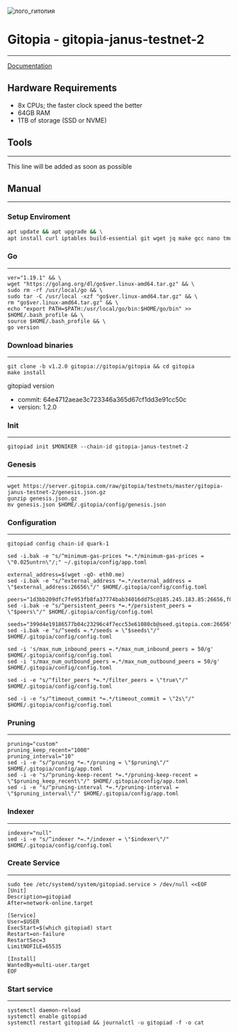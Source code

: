 
![лого_гитопия](https://user-images.githubusercontent.com/58205039/202903558-28a84159-3e7f-4fe1-8839-e8e071a9ef36.png)

# Gitopia - gitopia-janus-testnet-2
____
[Documentation](https://docs.gitopia.com/installation/index.html)
## Hardware Requirements
+ 8x CPUs; the faster clock speed the better
+ 64GB RAM
+ 1TB of storage (SSD or NVME)

## Tools
____
This line will be added as soon as possible

## Manual
___

### Setup Enviroment
``` bash
apt update && apt upgrade && \
apt install curl iptables build-essential git wget jq make gcc nano tmux htop nvme-cli pkg-config libssl-dev libleveldb-dev tar clang bsdmainutils ncdu unzip libleveldb-dev -y
```
### Go
___
```
ver="1.19.1" && \
wget "https://golang.org/dl/go$ver.linux-amd64.tar.gz" && \
sudo rm -rf /usr/local/go && \
sudo tar -C /usr/local -xzf "go$ver.linux-amd64.tar.gz" && \
rm "go$ver.linux-amd64.tar.gz" && \
echo "export PATH=$PATH:/usr/local/go/bin:$HOME/go/bin" >> $HOME/.bash_profile && \
source $HOME/.bash_profile && \
go version
```
### Download binaries
___
```
git clone -b v1.2.0 gitopia://gitopia/gitopia && cd gitopia
make install
```
gitopiad version
+ commit: 64e4712aeae3c723346a365d67cf1dd3e91cc50c
+ version: 1.2.0
### Init
____
```
gitopiad init $MONIKER --chain-id gitopia-janus-testnet-2
```
### Genesis
____
```
wget https://server.gitopia.com/raw/gitopia/testnets/master/gitopia-janus-testnet-2/genesis.json.gz
gunzip genesis.json.gz
mv genesis.json $HOME/.gitopia/config/genesis.json
```
### Configuration
____
```
gitopiad config chain-id quark-1

sed -i.bak -e "s/^minimum-gas-prices *=.*/minimum-gas-prices = \"0.025untrn\"/;" ~/.gitopia/config/app.toml

external_address=$(wget -qO- eth0.me)
sed -i.bak -e "s/^external_address *=.*/external_address = \"$external_address:26656\"/" $HOME/.gitopia/config/config.toml

peers="1d3bb209dfc7fe953fb8fa37774bab34016dd75c@185.245.183.85:26656,f0a82f850a0da74c32836b125a52bdfd9a78fdd7@65.108.105.48:11356,ce4d9462b4bb348f1a006faabb40fc4271476463@38.146.3.230:11356,0ae35c02d8b76de9e8af1ec27df2aa446485c774@167.86.94.71:26656"
sed -i.bak -e "s/^persistent_peers *=.*/persistent_peers = \"$peers\"/" $HOME/.gitopia/config/config.toml

seeds="399d4e19186577b04c23296c4f7ecc53e61080cb@seed.gitopia.com:26656"
sed -i.bak -e "s/^seeds =.*/seeds = \"$seeds\"/" $HOME/.gitopia/config/config.toml

sed -i 's/max_num_inbound_peers =.*/max_num_inbound_peers = 50/g' $HOME/.gitopia/config/config.toml
sed -i 's/max_num_outbound_peers =.*/max_num_outbound_peers = 50/g' $HOME/.gitopia/config/config.toml

sed -i -e "s/^filter_peers *=.*/filter_peers = \"true\"/" $HOME/.gitopia/config/config.toml

sed -i -e "s/^timeout_commit *=.*/timeout_commit = \"2s\"/" $HOME/.gitopia/config/config.toml
```
### Pruning
____
```
pruning="custom"
pruning_keep_recent="1000"
pruning_interval="10"
sed -i -e "s/^pruning *=.*/pruning = \"$pruning\"/" $HOME/.gitopia/config/app.toml
sed -i -e "s/^pruning-keep-recent *=.*/pruning-keep-recent = \"$pruning_keep_recent\"/" $HOME/.gitopia/config/app.toml
sed -i -e "s/^pruning-interval *=.*/pruning-interval = \"$pruning_interval\"/" $HOME/.gitopia/config/app.toml
```
### Indexer 
____
```
indexer="null"
sed -i -e "s/^indexer *=.*/indexer = \"$indexer\"/" $HOME/.gitopia/config/config.toml
```
### Create Service
____
```
sudo tee /etc/systemd/system/gitopiad.service > /dev/null <<EOF
[Unit]
Description=gitopiad
After=network-online.target

[Service]
User=$USER
ExecStart=$(which gitopiad) start
Restart=on-failure
RestartSec=3
LimitNOFILE=65535

[Install]
WantedBy=multi-user.target
EOF
```
### Start service
____
```
systemctl daemon-reload
systemctl enable gitopiad   
systemctl restart gitopiad && journalctl -u gitopiad -f -o cat
```
